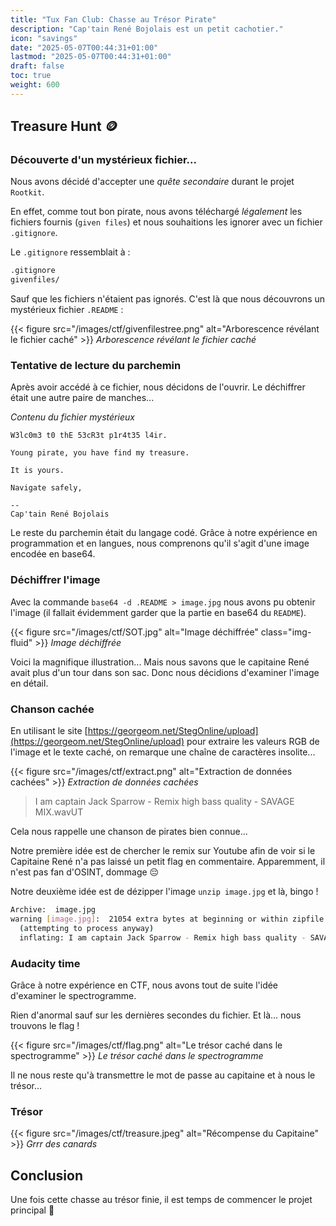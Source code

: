 ```yaml
---
title: "Tux Fan Club: Chasse au Trésor Pirate"
description: "Cap'tain René Bojolais est un petit cachotier."
icon: "savings"
date: "2025-05-07T00:44:31+01:00"
lastmod: "2025-05-07T00:44:31+01:00"
draft: false
toc: true
weight: 600
---
```


## Treasure Hunt 🪙

### Découverte d'un mystérieux fichier...

Nous avons décidé d'accepter une *quête secondaire* durant le projet `Rootkit`.

En effet, comme tout bon pirate, nous avons téléchargé _légalement_ les fichiers fournis (`given files`) et nous souhaitions les ignorer avec un fichier `.gitignore`.

Le `.gitignore` ressemblait à :

```bash
.gitignore
givenfiles/
```

Sauf que les fichiers n'étaient pas ignorés. C'est là que nous découvrons un mystérieux fichier `.README` :

{{< figure src="/images/ctf/givenfilestree.png" alt="Arborescence révélant le fichier caché" >}}
*Arborescence révélant le fichier caché*

### Tentative de lecture du parchemin

Après avoir accédé à ce fichier, nous décidons de l'ouvrir. Le déchiffrer était une autre paire de manches...

*Contenu du fichier mystérieux*
```text
W3lc0m3 t0 thE 53cR3t p1r4t35 l4ir.

Young pirate, you have find my treasure.

It is yours.

Navigate safely,

--
Cap'tain René Bojolais
```

Le reste du parchemin était du langage codé. Grâce à notre expérience en programmation et en langues, nous comprenons qu'il s'agit d'une image encodée en base64.

### Déchiffrer l'image

Avec la commande `base64 -d .README > image.jpg` nous avons pu obtenir l'image (il fallait évidemment garder que la partie en base64 du `README`).

{{< figure src="/images/ctf/SOT.jpg" alt="Image déchiffrée" class="img-fluid" >}}
*Image déchiffrée*

Voici la magnifique illustration... Mais nous savons que le capitaine René avait plus d'un tour dans son sac. Donc nous décidions d'examiner l'image en détail.

### Chanson cachée

En utilisant le site [https://georgeom.net/StegOnline/upload](https://georgeom.net/StegOnline/upload) pour extraire les valeurs RGB de l'image et le texte caché, on remarque une chaîne de caractères insolite...

{{< figure src="/images/ctf/extract.png" alt="Extraction de données cachées" >}}
*Extraction de données cachées*

> I am captain Jack Sparrow - Remix high bass quality - SAVAGE MIX.wavUT

Cela nous rappelle une chanson de pirates bien connue...

Notre première idée est de chercher le remix sur Youtube afin de voir si le Capitaine René n'a pas laissé un petit flag en commentaire. Apparemment, il n'est pas fan d'OSINT, dommage 😔

Notre deuxième idée est de dézipper l'image `unzip image.jpg` et là, bingo !

```bash
Archive:  image.jpg
warning [image.jpg]:  21054 extra bytes at beginning or within zipfile
  (attempting to process anyway)
  inflating: I am captain Jack Sparrow - Remix high bass quality - SAVAGE MIX.wav
```

### Audacity time

Grâce à notre expérience en CTF, nous avons tout de suite l'idée d'examiner le spectrogramme.

Rien d'anormal sauf sur les dernières secondes du fichier. Et là... nous trouvons le flag !

{{< figure src="/images/ctf/flag.png" alt="Le trésor caché dans le spectrogramme" >}}
*Le trésor caché dans le spectrogramme*

Il ne nous reste qu'à transmettre le mot de passe au capitaine et à nous le trésor...

### Trésor

{{< figure src="/images/ctf/treasure.jpeg" alt="Récompense du Capitaine" >}}
*Grrr des canards*

## Conclusion

Une fois cette chasse au trésor finie, il est temps de commencer le projet principal 👀
